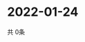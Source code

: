 # 2022-01-24
  共 0条

  <!-- BEGIN -->
  <!-- 最后更新时间Mon Jan 24 2022 00:19:01 GMT+0000 (Coordinated Universal Time) -->
  
  <!-- END -->
  
  